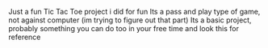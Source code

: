 Just a fun Tic Tac Toe project i did for fun 
Its a pass and play type of game, not against computer (im trying to figure out that part)
Its a basic project, probably something you can do too in your free time and look this for reference 
